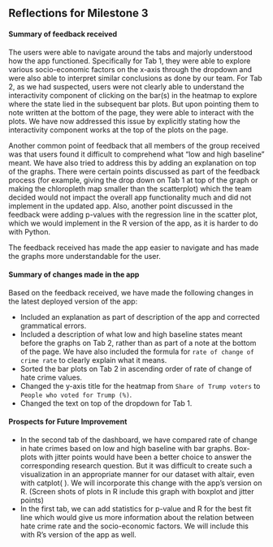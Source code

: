 ## Reflections for Milestone 3

#### Summary of feedback received

The users were able to navigate around the tabs and majorly understood how the app functioned. Specifically for Tab 1, they were able to explore various socio-economic factors on the x-axis through the dropdown and were also able to interpret similar conclusions as done by our team. For Tab 2, as we had suspected, users were not clearly able to understand the interactivity component of clicking on the bar(s) in the heatmap to explore where the state lied in the subsequent bar plots. But upon pointing them to note written at the bottom of the page, they were able to interact with the plots. We have now addressed this issue by explicitly stating how the interactivity component works at the top of the plots on the page. 

Another common point of feedback that all members of the group received was that users found it difficult to comprehend what “low and high baseline” meant. We have also tried to address this by adding an explanation on top of the graphs. There were certain points discussed as part of the feedback process (for example, giving the drop down on Tab 1 at top of the graph or making the chloropleth map smaller than the scatterplot) which the team decided would not impact the overall app functionality much and did not implement in the updated app.
Also, another point discussed in the feedback were adding p-values with the regression line in the scatter plot, which we would implement in the R version of the app, as it is harder to do with Python.

The feedback received has made the app easier to navigate and has made the graphs more understandable for the user.


#### Summary of changes made in the app

Based on the feedback received, we have made the following changes in the latest deployed version of the app:
- Included an explanation as part of description of the app and corrected grammatical errors. 
- Included a description of what low and high baseline states meant before the graphs on Tab 2, rather than as part of a note at the bottom of the page. We have also included the formula for `rate of change of crime rate` to clearly explain what it means.
- Sorted the bar plots on Tab 2 in ascending order of rate of change of hate crime values.
- Changed the y-axis title for the heatmap from `Share of Trump voters` to `People who voted for Trump (%)`.
- Changed the text on top of the dropdown for Tab 1.

#### Prospects for Future Improvement
- In the second tab of the dashboard, we have compared rate of change in hate crimes based on low and high baseline with bar graphs. Box-plots with jitter points would have been a better choice to answer the corresponding research question. But it was difficult to create such a visualization in an appropriate manner for our dataset with altair, even with catplot( ). We will incorporate this change with the app’s version on R. (Screen shots of plots in R include this graph with boxplot and jitter points)
- In the first tab, we can add statistics for p-value and R for the best fit line which would give us more information about the relation between hate crime rate and the socio-economic factors. We will include this with R’s version of the app as well.
